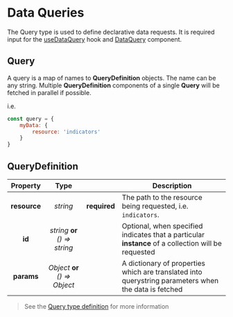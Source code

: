 # Data Queries

The Query type is used to define declarative data requests.  It is required input for the [useDataQuery](hooks/useDataQuery.md) hook and [DataQuery](components/DataQuery.md) component.

## Query

A query is a map of names to **QueryDefinition** objects.  The name can be any string.  Multiple **QueryDefinition** components of a single **Query** will be fetched in parallel if possible.

i.e.

```js
const query = {
    myData: {
        resource: 'indicators'
    }
}
```

## QueryDefinition

| Property | Type |  | Description |
|:--------:|:----:|--|-------------|
| **resource** | *string* | **required**| The path to the resource being requested, i.e. `indicators`. |
| **id** | *string* **or** *() => string* | | Optional, when specified indicates that a particular **instance** of a collection will be requested |
| **params** | *Object* **or** *() => Object* | | A dictionary of properties which are translated into querystring parameters when the data is fetched |

> See the [Query type definition](https://github.com/dhis2/app-runtime/blob/master/services/data/src/types/Query.d.ts) for more information
